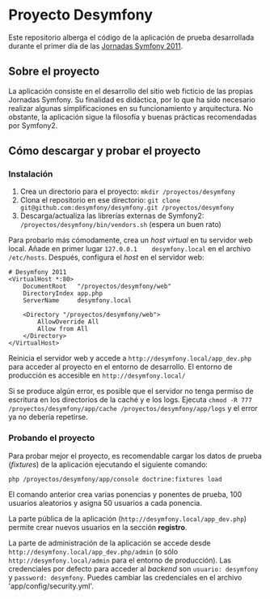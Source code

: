 Proyecto Desymfony
==================

Este repositorio alberga el código de la aplicación de prueba desarrollada durante el primer día de las [Jornadas Symfony 2011](http://desymfony.com).

Sobre el proyecto
-----------------

La aplicación consiste en el desarrollo del sitio web ficticio de las propias Jornadas Symfony. Su finalidad es didáctica, por lo que ha sido necesario realizar algunas simplificaciones en su funcionamiento y arquitectura. No obstante, la aplicación sigue la filosofía y buenas prácticas recomendadas por Symfony2.

Cómo descargar y probar el proyecto
-----------------------------------

### Instalación ###

  1. Crea un directorio para el proyecto: `mkdir /proyectos/desymfony`
  2. Clona el repositorio en ese directorio: `git clone git@github.com:desymfony/desymfony.git /proyectos/desymfony`
  3. Descarga/actualiza las librerías externas de Symfony2: `/proyectos/desymfony/bin/vendors.sh` (espera un buen rato)

Para probarlo más cómodamente, crea un *host virtual* en tu servidor web local. Añade en primer lugar `127.0.0.1    desymfony.local` en el archivo `/etc/hosts`. Después, configura el *host* en el servidor web:

```
# Desymfony 2011
<VirtualHost *:80>
    DocumentRoot   "/proyectos/desymfony/web"
    DirectoryIndex app.php
    ServerName     desymfony.local

    <Directory "/proyectos/desymfony/web">
        AllowOverride All
        Allow from All
    </Directory>
</VirtualHost>
```

Reinicia el servidor web y accede a `http://desymfony.local/app_dev.php` para acceder al proyecto en el entorno de desarrollo. El entorno de producción es accesible en `http://desymfony.local/`

Si se produce algún error, es posible que el servidor no tenga permiso de escritura en los directorios de la caché y e los logs. Ejecuta `chmod -R 777 /proyectos/desymfony/app/cache /proyectos/desymfony/app/logs` y el error ya no debería repetirse.

### Probando el proyecto ###

Para probar mejor el proyecto, es recomendable cargar los datos de prueba (*fixtures*) de la aplicación ejecutando el siguiente comando:

```
php /proyectos/desymfony/app/console doctrine:fixtures load
```

El comando anterior crea varias ponencias y ponentes de prueba, 100 usuarios aleatorios y asigna 50 usuarios a cada ponencia. 

La parte pública de la aplicación (`http://desymfony.local/app_dev.php`) permite crear nuevos usuarios en la sección **registro**.

La parte de administración de la aplicación se accede desde `http://desymfony.local/app_dev.php/admin` (o sólo `http://desymfony.local/admin` para el entorno de producción). Las credenciales por defecto para acceder al *backend* son `usuario: desymfony` y `password: desymfony`. Puedes cambiar las credenciales en el archivo 'app/config/security.yml'.

